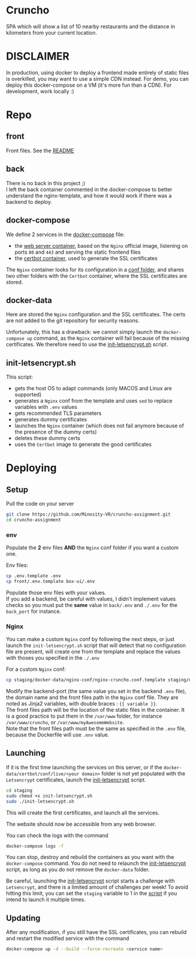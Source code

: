 # Cruncho
SPA which will show a list of 10 nearby restaurants and the distance in kilometers from your current location.

# DISCLAIMER
In production, using docker to deploy a frontend made entirely of static files is overkilled, you may want to use a simple CDN instead.
For demo, you can deploy this docker-compose on a VM (it's more fun than a CDN).
For development, work locally :)  

# Repo

## front
Front files. See the [README](./front/README.md)

## back
There is no back in this project ;)\
I left the back container commented in the docker-compose to better understand the nginx-template, and how it would work if there was a backend to deploy.

## docker-compose
We define 2 services in the [docker-compose](./docker-compose.yml) file:
- the [web server container](./front/Dockerfile), based on the `Nginx` official image, listening on ports `80` and `443` and serving the static frontend files
- the [certbot container](https://hub.docker.com/r/certbot/certbot), used to generate the SSL certificates

The `Nginx` container looks for its configuration in a [conf folder](./docker-data/nginx-conf), and shares two other folders with the `Certbot` container, where the SSL certificates are stored.

## docker-data
Here are stored the `Nginx` configuration and the SSL certificates. The certs are not added to the git repository for security reasons.

Unfortunately, this has a drawback: we cannot simply launch the `docker-compose up` command, as the `Nginx` container will fail because of the missing certificates. We therefore need to use the [init-letsencrypt.sh](./init-letsencrypt.sh) script.

## init-letsencrypt.sh
This script:
- gets the host OS to adapt commands (only MACOS and Linux are supported)
- generates a `Nginx` conf from the template and uses `sed` to replace variables with `.env` values
- gets recommended TLS parameters
- generates dummy certificates
- launches the `Nginx` container (which does not fail anymore because of the presence of the dummy certs)
- deletes these dummy certs
- uses the `Certbot` image to generate the good certificates

# Deploying

## Setup
Pull the code on your server
```bash
git clone https://github.com/Minosity-VR/cruncho-assignment.git
cd cruncho-assignment
```
### env
Populate the **2** env files **AND** the `Nginx` conf folder if you want a custom one.

Env files:
```bash
cp .env.template .env
cp front/.env.template box-ui/.env
```
Populate those env files with your values.\
If you add a backend, be careful with values, I didn't implement values checks so you must put the __same__ value in `back/.env` and `./.env` for the `back_port` for instance.

### Nginx
You can make a custom `Nginx` conf by following the next steps, or just launch the `init-letsencrypt.sh` script that will detect that no configuration file are present, will create one from the template and replace the values with thoses you specified in the `./.env`

For a custom `Nginx` conf:
```bash
cp staging/docker-data/nginx-conf/nginx-cruncho.conf.template staging/docker-data/nginx-conf/nginx-jitsi-box.conf
```
Modify the backend-port (the same value you set in the backend `.env` file), the domain name and the front files path in the `Nginx` conf file. They are noted as Jinja2 variables, with double braces : `{{ variable }}`.\
The front files path will be the location of the static files in the container. It is a good practice to put them in the `/var/www` folder, for instance `/var/www/cruncho`, or `/var/www/myAwesomeWebsite`.\
Note that the front files path must be the same as specified in the `.env` file, because the Dockerfile will use `.env` value.

## Launching

If it is the first time launching the services on this server, or if the `docker-data/certbot/conf/live/<your domain>` folder is not yet populated with the `Letsencrypt` certificates, launch the [init-letsencrypt](##init-letsencrypt.sh) script.
```bash
cd staging
sudo chmod +x init-letsencrypt.sh
sudo ./init-letsencrypt.sh
```

This will create the first certificates, and launch all the services.

The website should now be accessible from any web browser.

You can check the logs with the command
```bash
docker-compose logs -f
```

You can stop, destroy and rebuild the containers as you want with the `docker-compose` command. You do not need to relaunch the [init-letsencrypt](##init-letsencrypt.sh) script, as long as you do not remove the `docker-data` folder.

Be careful, launching the [init-letsencrypt](##init-letsencrypt.sh) script starts a challenge with `Letsencrypt`, and there is a limited amount of challenges per week! To avoid hitting this limit, you can set the `staging` variable to 1 in the [script](./init-letsencrypt.sh) if you intend to launch it multiple times.

## Updating
After any modification, if you still have the SSL certificates, you can rebuild and restart the modified service with the command
```bash
docker-compose up -d --build --force-recreate <service name>
```
